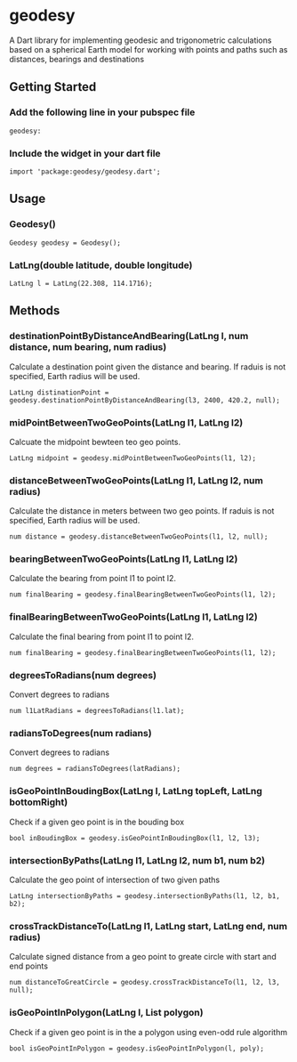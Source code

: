 # geodesy
A Dart library for implementing geodesic and trigonometric calculations based on a spherical Earth model for working with points and paths such as distances, bearings and destinations

## Getting Started
### Add the following line in your pubspec file
````
geodesy:
````

###  Include the widget in your dart file
````
import 'package:geodesy/geodesy.dart';
````

## Usage 

### Geodesy()
````
Geodesy geodesy = Geodesy();
````

### LatLng(double latitude, double longitude)
````
LatLng l = LatLng(22.308, 114.1716);
````

## Methods
### destinationPointByDistanceAndBearing(LatLng l, num distance, num bearing, num radius)
Calculate a destination point given the distance and bearing. If raduis is not specified, Earth radius will be used.
````
LatLng distinationPoint = geodesy.destinationPointByDistanceAndBearing(l3, 2400, 420.2, null);
````

### midPointBetweenTwoGeoPoints(LatLng l1, LatLng l2)
Calcuate the midpoint bewteen teo geo points.
````
LatLng midpoint = geodesy.midPointBetweenTwoGeoPoints(l1, l2);
````

### distanceBetweenTwoGeoPoints(LatLng l1, LatLng l2, num radius) 
Calculate the distance in meters between two geo points. If raduis is not specified, Earth radius will be used.
````
num distance = geodesy.distanceBetweenTwoGeoPoints(l1, l2, null);
````

### bearingBetweenTwoGeoPoints(LatLng l1, LatLng l2)
Calculate the bearing from point l1 to point l2.
````
num finalBearing = geodesy.finalBearingBetweenTwoGeoPoints(l1, l2);
````

### finalBearingBetweenTwoGeoPoints(LatLng l1, LatLng l2)
Calculate the final bearing from point l1 to point l2.
````
num finalBearing = geodesy.finalBearingBetweenTwoGeoPoints(l1, l2);
````

### degreesToRadians(num degrees)
Convert degrees to radians
````
num l1LatRadians = degreesToRadians(l1.lat);
````

### radiansToDegrees(num radians)
Convert degrees to radians
````
num degrees = radiansToDegrees(latRadians);
````

### isGeoPointInBoudingBox(LatLng l, LatLng topLeft, LatLng bottomRight)
Check if a given geo point is in the bouding box
````
bool inBoudingBox = geodesy.isGeoPointInBoudingBox(l1, l2, l3);
````

### intersectionByPaths(LatLng l1, LatLng l2, num b1, num b2) 
Calculate the geo point of intersection of two given paths
````
LatLng intersectionByPaths = geodesy.intersectionByPaths(l1, l2, b1, b2);
````

### crossTrackDistanceTo(LatLng l1, LatLng start, LatLng end, num radius)
Calculate signed distance from a geo point to greate circle with start and end points
````
num distanceToGreatCircle = geodesy.crossTrackDistanceTo(l1, l2, l3, null);
````
  
### isGeoPointInPolygon(LatLng l, List<LatLng> polygon)
Check if a given geo point is in the a polygon using even-odd rule algorithm
````
bool isGeoPointInPolygon = geodesy.isGeoPointInPolygon(l, poly);
````
 